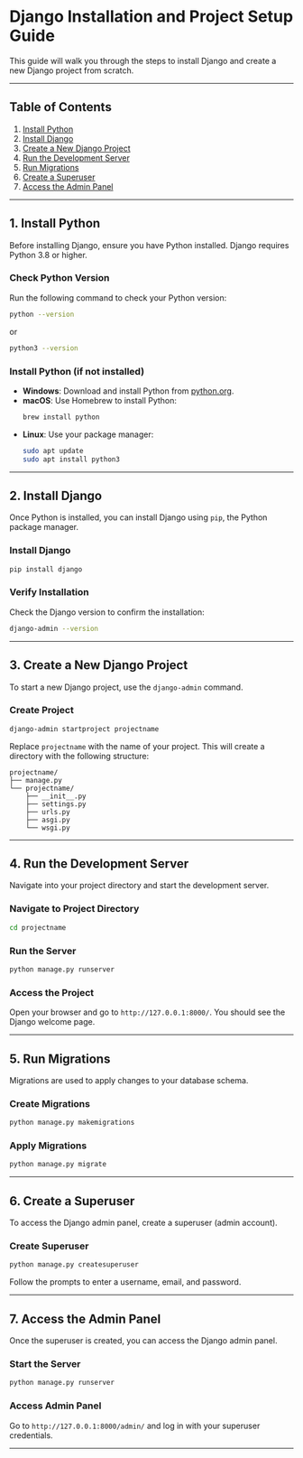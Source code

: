 # Django Installation and Project Setup Guide

This guide will walk you through the steps to install Django and create a new Django project from scratch.

---

## Table of Contents
1. [Install Python](#1-install-python)
2. [Install Django](#2-install-django)
3. [Create a New Django Project](#3-create-a-new-django-project)
4. [Run the Development Server](#4-run-the-development-server)
5. [Run Migrations](#5-run-migrations)
6. [Create a Superuser](#6-create-a-superuser)
7. [Access the Admin Panel](#7-access-the-admin-panel)

---

## 1. Install Python

Before installing Django, ensure you have Python installed. Django requires Python 3.8 or higher.

### Check Python Version
Run the following command to check your Python version:
```bash
python --version
```
or
```bash
python3 --version
```

### Install Python (if not installed)
- **Windows**: Download and install Python from [python.org](https://www.python.org/downloads/).
- **macOS**: Use Homebrew to install Python:
  ```bash
  brew install python
  ```
- **Linux**: Use your package manager:
  ```bash
  sudo apt update
  sudo apt install python3
  ```

---

## 2. Install Django

Once Python is installed, you can install Django using `pip`, the Python package manager.

### Install Django
```bash
pip install django
```

### Verify Installation
Check the Django version to confirm the installation:
```bash
django-admin --version
```

---

## 3. Create a New Django Project

To start a new Django project, use the `django-admin` command.

### Create Project
```bash
django-admin startproject projectname
```
Replace `projectname` with the name of your project. This will create a directory with the following structure:
```
projectname/
├── manage.py
└── projectname/
    ├── __init__.py
    ├── settings.py
    ├── urls.py
    ├── asgi.py
    └── wsgi.py
```

---

## 4. Run the Development Server

Navigate into your project directory and start the development server.

### Navigate to Project Directory
```bash
cd projectname
```

### Run the Server
```bash
python manage.py runserver
```

### Access the Project
Open your browser and go to `http://127.0.0.1:8000/`. You should see the Django welcome page.

---

## 5. Run Migrations

Migrations are used to apply changes to your database schema.

### Create Migrations
```bash
python manage.py makemigrations
```

### Apply Migrations
```bash
python manage.py migrate
```

---

## 6. Create a Superuser

To access the Django admin panel, create a superuser (admin account).

### Create Superuser
```bash
python manage.py createsuperuser
```
Follow the prompts to enter a username, email, and password.

---

## 7. Access the Admin Panel

Once the superuser is created, you can access the Django admin panel.

### Start the Server
```bash
python manage.py runserver
```

### Access Admin Panel
Go to `http://127.0.0.1:8000/admin/` and log in with your superuser credentials.

---
